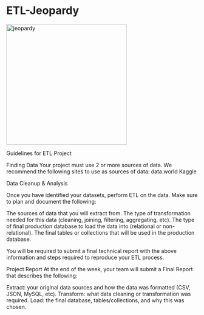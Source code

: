 # ETL-Jeopardy
<img width="317" alt="jeopardy" src="https://user-images.githubusercontent.com/41865917/48578392-7bfbf780-e8e7-11e8-99a4-b7ff756aa8f3.PNG">

Guidelines for ETL Project

Finding Data
Your project must use 2 or more sources of data. We recommend the following sites to use as sources of data:
data.world
Kaggle

Data Cleanup & Analysis

Once you have identified your datasets, perform ETL on the data. Make sure to plan and document the following:

The sources of data that you will extract from.
The type of transformation needed for this data (cleaning, joining, filtering, aggregating, etc).
The type of final production database to load the data into (relational or non-relational).
The final tables or collections that will be used in the production database.

You will be required to submit a final technical report with the above information and steps required to reproduce your ETL process.

Project Report
At the end of the week, your team will submit a Final Report that describes the following:

Extract: your original data sources and how the data was formatted (CSV, JSON, MySQL, etc).
Transform: what data cleaning or transformation was required.
Load: the final database, tables/collections, and why this was chosen.

